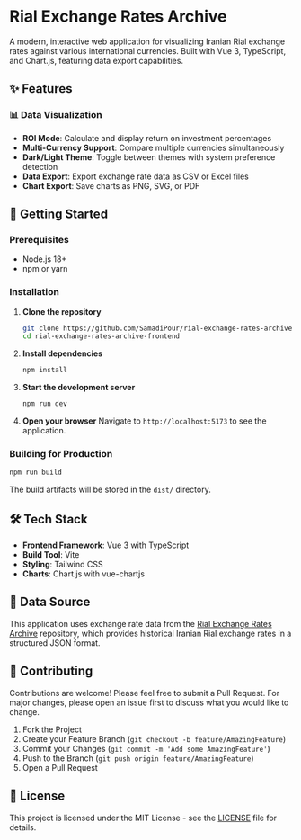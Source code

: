 # Rial Exchange Rates Archive

A modern, interactive web application for visualizing Iranian Rial exchange rates against various international
currencies. Built with Vue 3, TypeScript, and Chart.js, featuring data export capabilities.

## ✨ Features

### 📊 Data Visualization

- **ROI Mode**: Calculate and display return on investment percentages
- **Multi-Currency Support**: Compare multiple currencies simultaneously
- **Dark/Light Theme**: Toggle between themes with system preference detection
- **Data Export**: Export exchange rate data as CSV or Excel files
- **Chart Export**: Save charts as PNG, SVG, or PDF

## 🚀 Getting Started

### Prerequisites

- Node.js 18+
- npm or yarn

### Installation

1. **Clone the repository**
   ```bash
   git clone https://github.com/SamadiPour/rial-exchange-rates-archive-frontend.git
   cd rial-exchange-rates-archive-frontend
   ```

2. **Install dependencies**
   ```bash
   npm install
   ```

3. **Start the development server**
   ```bash
   npm run dev
   ```

4. **Open your browser**
   Navigate to `http://localhost:5173` to see the application.

### Building for Production

```bash
npm run build
```

The build artifacts will be stored in the `dist/` directory.

## 🛠 Tech Stack

- **Frontend Framework**: Vue 3 with TypeScript
- **Build Tool**: Vite
- **Styling**: Tailwind CSS
- **Charts**: Chart.js with vue-chartjs

## 🔗 Data Source

This application uses exchange rate data from
the [Rial Exchange Rates Archive](https://github.com/SamadiPour/rial-exchange-rates-archive) repository, which provides
historical Iranian Rial exchange rates in a structured JSON format.

## 🤝 Contributing

Contributions are welcome! Please feel free to submit a Pull Request. For major changes, please open an issue first to
discuss what you would like to change.

1. Fork the Project
2. Create your Feature Branch (`git checkout -b feature/AmazingFeature`)
3. Commit your Changes (`git commit -m 'Add some AmazingFeature'`)
4. Push to the Branch (`git push origin feature/AmazingFeature`)
5. Open a Pull Request

## 📄 License

This project is licensed under the MIT License - see the [LICENSE](LICENSE) file for details.
